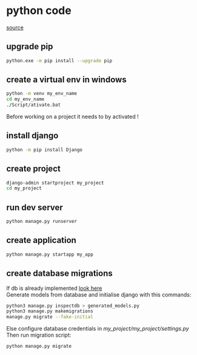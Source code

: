 # python code

[source](https://docs.djangoproject.com/en/5.0/howto/windows/)


## upgrade pip
```sh
python.exe -m pip install --upgrade pip
```


## create a virtual env in windows

```sh
python -m venv my_env_name
cd my_env_name
./Script/ativate.bat
```

Before working on a project it needs to by activated !


## install django

```sh
python -m pip install Django
```


## create project
```sh
django-admin startproject my_project
cd my_project
```

## run dev server
```sh
python manage.py runserver
```

## create application
```sh
python manage.py startapp my_app
```

## create database migrations

If db is already implemented [look here](https://djangoadventures.com/how-to-integrate-django-with-existing-database/)  
Generate models from database and initialise django with this commands:  

```sh
python3 manage.py inspectdb > generated_models.py
python3 manage.py makemigrations
manage.py migrate --fake-initial
```

Else configure database credentials in *my_project/my_project/settings.py*  
Then run migration script:  

```sh
python manage.py migrate
```